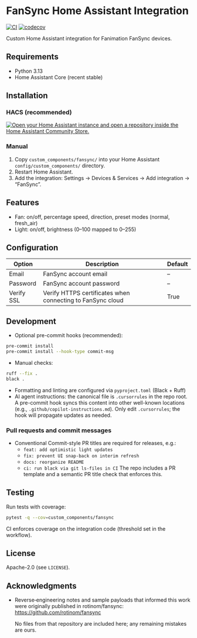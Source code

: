 # FanSync Home Assistant Integration 

[![CI](https://github.com/tjbaker/homeassistant-fansync/actions/workflows/ci.yml/badge.svg)](https://github.com/tjbaker/homeassistant-fansync/actions/workflows/ci.yml)
[![codecov](https://codecov.io/gh/tjbaker/homeassistant-fansync/branch/main/graph/badge.svg)](https://codecov.io/gh/tjbaker/homeassistant-fansync)

Custom Home Assistant integration for Fanimation FanSync devices.

## Requirements

- Python 3.13
- Home Assistant Core (recent stable)

## Installation

### HACS (recommended)

<a href="http://homeassistant.local:8123/hacs/repository?owner=tjbaker&repository=homeassistant-fansync">
  <img src="https://my.home-assistant.io/badges/hacs_repository.svg" alt="Open your Home Assistant instance and open a repository inside the Home Assistant Community Store.">
  </a>

### Manual

1) Copy `custom_components/fansync/` into your Home Assistant `config/custom_components/` directory.
2) Restart Home Assistant.
3) Add the integration: Settings → Devices & Services → Add integration → “FanSync”.

## Features

- Fan: on/off, percentage speed, direction, preset modes (normal, fresh_air)
- Light: on/off, brightness (0–100 mapped to 0–255)

## Configuration

| Option      | Description                                                  | Default |
|-------------|--------------------------------------------------------------|---------|
| Email       | FanSync account email                                        | –       |
| Password    | FanSync account password                                     | –       |
| Verify SSL  | Verify HTTPS certificates when connecting to FanSync cloud   | True    |


## Development

- Optional pre-commit hooks (recommended):
```bash
pre-commit install
pre-commit install --hook-type commit-msg
```
- Manual checks:
```bash
ruff --fix .
black .
```
- Formatting and linting are configured via `pyproject.toml` (Black + Ruff)
- AI agent instructions: the canonical file is `.cursorrules` in the repo root. A pre-commit
  hook syncs this content into other well-known locations (e.g., `.github/copilot-instructions.md`).
  Only edit `.cursorrules`; the hook will propagate updates as needed.

### Pull requests and commit messages

- Conventional Commit-style PR titles are required for releases, e.g.:
  - `feat: add optimistic light updates`
  - `fix: prevent UI snap-back on interim refresh`
  - `docs: reorganize README`
  - `ci: run black via git ls-files in CI`
  The repo includes a PR template and a semantic PR title check that enforces this.

## Testing

Run tests with coverage:
```bash
pytest -q --cov=custom_components/fansync
```
CI enforces coverage on the integration code (threshold set in the workflow).

## License

Apache-2.0 (see `LICENSE`).

## Acknowledgments

- Reverse‑engineering notes and sample payloads that informed this work were
  originally published in rotinom/fansync:
  https://github.com/rotinom/fansync
  
  No files from that repository are included here; any remaining mistakes are ours.
